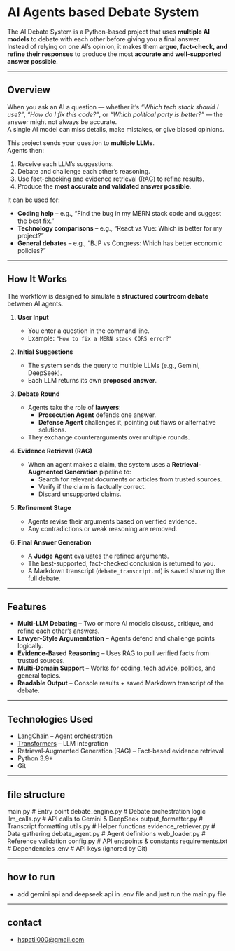 # AI Agents based Debate System

The AI Debate System is a Python-based project that uses **multiple AI models** to debate with each other before giving you a final answer.  
Instead of relying on one AI’s opinion, it makes them **argue, fact-check, and refine their responses** to produce the most **accurate and well-supported answer possible**.

---

## Overview

When you ask an AI a question — whether it’s _“Which tech stack should I use?”_, _“How do I fix this code?”_, or _“Which political party is better?”_ — the answer might not always be accurate.  
A single AI model can miss details, make mistakes, or give biased opinions.

This project sends your question to **multiple LLMs**.  
Agents then:

1. Receive each LLM’s suggestions.
2. Debate and challenge each other’s reasoning.
3. Use fact-checking and evidence retrieval (RAG) to refine results.
4. Produce the **most accurate and validated answer possible**.

It can be used for:

- **Coding help** – e.g., “Find the bug in my MERN stack code and suggest the best fix.”
- **Technology comparisons** – e.g., “React vs Vue: Which is better for my project?”
- **General debates** – e.g., “BJP vs Congress: Which has better economic policies?”

---

## How It Works

The workflow is designed to simulate a **structured courtroom debate** between AI agents.

1. **User Input**

   - You enter a question in the command line.
   - Example: `"How to fix a MERN stack CORS error?"`

2. **Initial Suggestions**

   - The system sends the query to multiple LLMs (e.g., Gemini, DeepSeek).
   - Each LLM returns its own **proposed answer**.

3. **Debate Round**

   - Agents take the role of **lawyers**:
     - **Prosecution Agent** defends one answer.
     - **Defense Agent** challenges it, pointing out flaws or alternative solutions.
   - They exchange counterarguments over multiple rounds.

4. **Evidence Retrieval (RAG)**

   - When an agent makes a claim, the system uses a **Retrieval-Augmented Generation** pipeline to:
     - Search for relevant documents or articles from trusted sources.
     - Verify if the claim is factually correct.
     - Discard unsupported claims.

5. **Refinement Stage**

   - Agents revise their arguments based on verified evidence.
   - Any contradictions or weak reasoning are removed.

6. **Final Answer Generation**
   - A **Judge Agent** evaluates the refined arguments.
   - The best-supported, fact-checked conclusion is returned to you.
   - A Markdown transcript (`debate_transcript.md`) is saved showing the full debate.

---

## Features

- **Multi-LLM Debating** – Two or more AI models discuss, critique, and refine each other’s answers.
- **Lawyer-Style Argumentation** – Agents defend and challenge points logically.
- **Evidence-Based Reasoning** – Uses RAG to pull verified facts from trusted sources.
- **Multi-Domain Support** – Works for coding, tech advice, politics, and general topics.
- **Readable Output** – Console results + saved Markdown transcript of the debate.

---

## Technologies Used

- [LangChain](https://www.langchain.com/) – Agent orchestration
- [Transformers](https://huggingface.co/transformers/) – LLM integration
- Retrieval-Augmented Generation (RAG) – Fact-based evidence retrieval
- Python 3.9+
- Git

---

## file structure

main.py # Entry point
debate_engine.py # Debate orchestration logic
llm_calls.py # API calls to Gemini & DeepSeek
output_formatter.py # Transcript formatting
utils.py # Helper functions
evidence_retriever.py # Data gathering
debate_agent.py # Agent definitions
web_loader.py # Reference validation
config.py # API endpoints & constants
requirements.txt # Dependencies
.env # API keys (ignored by Git)

---

## how to run 
- add gemini api and deepseek api in .env file and just run the main.py file

---

## contact

- hspatil000@gmail.com



